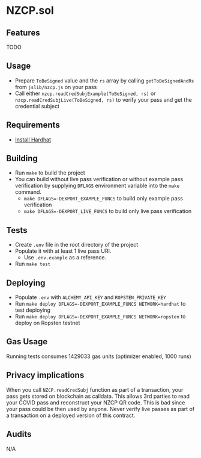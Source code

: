 # NZCP.sol

## Features
TODO

## Usage
- Prepare `ToBeSigned` value and the `rs` array by calling `getToBeSignedAndRs` from `jslib/nzcp.js` on your pass
- Call either `nzcp.readCredSubjExample(ToBeSigned, rs)` or `nzcp.readCredSubjLive(ToBeSigned, rs)` to verify your pass and get the credential subject

## Requirements 
- [Install Hardhat](https://hardhat.org/getting-started/)

## Building
- Run `make` to build the project
- You can build without live pass verification or without example pass verification by supplying `DFLAGS` environment variable into the `make` command.
    - `make DFLAGS=-DEXPORT_EXAMPLE_FUNCS` to build only example pass verification
    - `make DFLAGS=-DEXPORT_LIVE_FUNCS` to build only live pass verification

## Tests
- Create `.env` file in the root directory of the project
- Populate it with at least 1 live pass URI. 
    - Use `.env.example` as a reference.
- Run `make test`

## Deploying
- Populate `.env` with `ALCHEMY_API_KEY` and `ROPSTEN_PRIVATE_KEY`
- Run `make deploy DFLAGS=-DEXPORT_EXAMPLE_FUNCS NETWORK=hardhat` to test deploying
- Run `make deploy DFLAGS=-DEXPORT_EXAMPLE_FUNCS NETWORK=ropsten` to deploy on Ropsten testnet

## Gas Usage
Running tests consumes 1429033 gas units (optimizer enabled, 1000 runs)

## Privacy implications
When you call `NZCP.readCredSubj` function as part of a transaction, your pass gets stored on blockchain as calldata. This allows 3rd parties to read your COVID pass and reconstruct your NZCP QR code. This is bad since your pass could be then used by anyone. Never verify live passes as part of a transaction on a deployed version of this contract.

## Audits
N/A